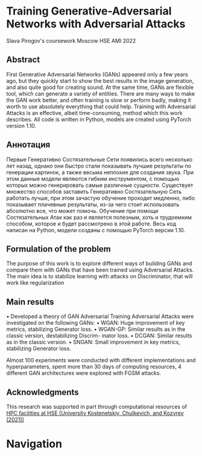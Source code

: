 # Training Generative-Adversarial Networks with Adversarial Attacks
Slava Pirogov's coursework Moscow HSE AMI 2022

## Abstract
First Generative Adversarial Networks (GANs) appeared only a few years ago, but they quickly start to show the best results in the image generation, and also quite good for creating sound. At the 
same time, GANs are flexible tool, which can generate a variety of entities. There are many ways to make the GAN work better, and often training is slow or perform badly, making it worth to use 
absolutely everything that could help. Training with Adversarial Attacks is an effective, albeit time-consuming, method which this work describes. All code is written in Python, models are created 
using PyTorch version 1.10.

## Аннотация
Первые Генеративно Состязательные Сети появились всего несколько лет назад, однако они быстро стали показывать лучшие результаты по генерации картинок, а также весьма неплохие для создания звука. 
При этом данные модели являются гибким инструментом, с помощью которых можно генерировать самые различные сущности. Существует множество способов заставить Генеративно Состязательную Сеть работать 
лучше, при этом зачастую обучение проходит медленно, либо показывает плачевные результаты, из-за чего стоит использовать абсолютно все, что может помочь. Обучение при помощи Состязательных Атак как 
раз и является полезным, хоть и трудоемким способом, которое и будет рассмотрено в этой работе. Весь код написан на Python, модели созданы с помощью PyTorch версии 1.10.

## Formulation of the problem
The purpose of this work is to explore different ways of building GANs and compare them with GANs that have been trained using Adversarial Attacks. The main idea is to stabilize learning with 
attacks on Discriminator, that will work like regularization

## Main results
• Developed a theory of GAN Adversarial Training
Adversarial Attacks were investigated on the following GANs:
• WGAN: Huge improvement of key metrics, stabilizing Generator loss.
• WGAN-GP: Similar results as in the classic version, destabilizing Discrim- inator loss.
• DCGAN: Similar results as in the classic version.
• SNGAN: Small improvement in key metrics, stabilizing Generator loss.

Almost 100 experiments were conducted with different implementations and hyperparameters, spent more than 30 days of computing resources, 4 different GAN architectures were explored with FGSM 
attacks.

## Acknowledgments
This research was supported in part through computational resources of [HPC facilities at HSE (University Kostenetskiy, Chulkevich, and Kozyrev 
(2021))](https://iopscience.iop.org/article/10.1088/1742-6596/1740/1/012050)

# Navigation



